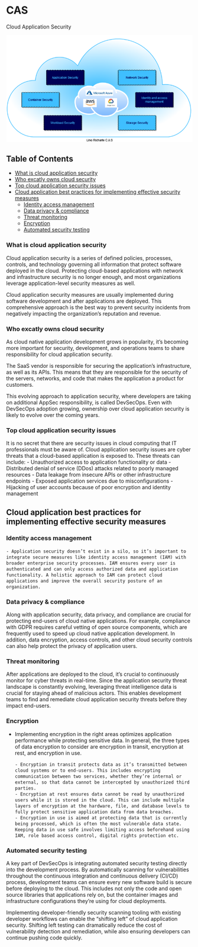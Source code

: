 # CAS
Cloud Application Security


![HeaderImage](./CAS-Diagram.drawio.png)

## Table of Contents
- [What is cloud application security](#what-is-cloud-application-security)
- [Who excatly owns cloud security](#Who-excatly-owns-cloud-security)
- [Top cloud application security issues](#Top-cloud-application-security-issues)
- [Cloud application best practices for implementing effective security measures](#Cloud-application-best-practices-for-implementing-effective-security-measures)
    * [Identity access management](#Identity-access-management)
    * [Data privacy & compliance](#Data-privacy-&-compliance)
    * [Threat monitoring](#Threat-monitoring)
    * [Encryption](#Encryption)
    * [Automated security testing](#Automated-security-testing)


### What is cloud application security
Cloud application security is a series of defined policies, processes, controls, and technology governing all information that protect software deployed in the cloud. Protecting cloud-based applications with network and infrastructure security is no longer enough, and most organizations leverage application-level security measures as well.

Cloud application security measures are usually implemented during software development and after applications are deployed. This comprehensive approach is the best way to prevent security incidents from negatively impacting the organization’s reputation and revenue.

### Who excatly owns cloud security
As cloud native application development grows in popularity, it’s becoming more important for security, development, and operations teams to share responsibility for cloud application security.

The SaaS vendor is responsible for securing the application’s infrastructure, as well as its APIs. This means that they are responsible for the security of the servers, networks, and code that makes the application a product for customers.

This evolving approach to application security, where developers are taking on additional AppSec responsibility, is called DevSecOps.
Even with DevSecOps adoption growing, ownership over cloud application security is likely to evolve over the coming years.

### Top cloud application security issues
It is no secret that there are security issues in cloud computing that IT professionals must be aware of. Cloud application security issues are cyber threats that a cloud-based application is exposed to. These threats can include:
    - Unauthorized access to application functionality or data
    - Distributed denial of service (DDos) attacks related to poorly managed resources
    - Data leakage from insecure APIs or other infrastructure endpoints
    - Exposed application services due to misconfigurations
    - Hijacking of user accounts because of poor encryption and identity management

## Cloud application best practices for implementing effective security measures
### Identity access management
    - Application security doesn’t exist in a silo, so it’s important to integrate secure measures like identity access management (IAM) with broader enterprise security processes. IAM ensures every user is authenticated and can only access authorized data and application functionality. A holistic approach to IAM can protect cloud applications and improve the overall security posture of an organization.

### Data privacy & compliance
Along with application security, data privacy, and compliance are crucial for protecting end-users of cloud native applications. For example, compliance with GDPR requires careful vetting of open source components, which are frequently used to speed up cloud native application development. In addition, data encryption, access controls, and other cloud security controls can also help protect the privacy of application users.

### Threat monitoring
After applications are deployed to the cloud, it’s crucial to continuously monitor for cyber threats in real-time. Since the application security threat landscape is constantly evolving, leveraging threat intelligence data is crucial for staying ahead of malicious actors. This enables development teams to find and remediate cloud application security threats before they impact end-users.

### Encryption
  - Implementing encryption in the right areas optimizes application performance while protecting sensitive data. In general, the three types of data encryption to consider are encryption in transit, encryption at rest, and encryption in use.

        - Encryption in transit protects data as it’s transmitted between cloud systems or to end-users. This includes encrypting communication between two services, whether they’re internal or external, so that data cannot be intercepted by unauthorized third parties.
        - Encryption at rest ensures data cannot be read by unauthorized users while it is stored in the cloud. This can include multiple layers of encryption at the hardware, file, and database levels to fully protect sensitive application data from data breaches.
        - Encryption in use is aimed at protecting data that is currently being processed, which is often the most vulnerable data state. Keeping data in use safe involves limiting access beforehand using IAM, role based access control, digital rights protection etc.

### Automated security testing
A key part of DevSecOps is integrating automated security testing directly into the development process. By automatically scanning for vulnerabilities throughout the continuous integration and continuous delivery (CI/CD) process, development teams can ensure every new software build is secure before deploying to the cloud. This includes not only the code and open source libraries that applications rely on, but the container images and infrastructure configurations they’re using for cloud deployments.

Implementing developer-friendly security scanning tooling with existing developer workflows can enable the “shifting left” of cloud application security. Shifting left testing can dramatically reduce the cost of vulnerability detection and remediation, while also ensuring developers can continue pushing code quickly. 

